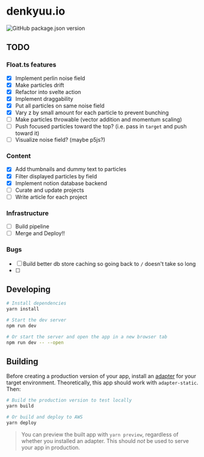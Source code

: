 # denkyuu.io

![GitHub package.json version](https://img.shields.io/github/package-json/v/iandoesallthethings/denkyuu.io)

## TODO

### Float.ts features
- [x] Implement perlin noise field
- [x] Make particles drift
- [x] Refactor into svelte action
- [x] Implement draggability
- [x] Put all particles on same noise field
- [x] Vary z by small amount for each particle to prevent bunching
- [ ] Make particles throwable (vector addition and momentum scaling)
- [ ] Push focused particles toward the top? (i.e. pass in `target` and push toward it)
- [ ] Visualize noise field? (maybe p5js?)

### Content
- [x] Add thumbnails and dummy text to particles
- [x] Filter displayed particles by field
- [x] Implement notion database backend
- [ ] Curate and update projects
- [ ] Write article for each project

### Infrastructure
- [ ] Build pipeline
- [ ] Merge and Deploy!!

### Bugs
- [ ] Build better db store caching so going back to `/` doesn't take so long
- [ ] 

## Developing

```bash
# Install dependencies
yarn install

# Start the dev server
npm run dev

# Or start the server and open the app in a new browser tab
npm run dev -- --open
```

## Building

Before creating a production version of your app, install an [adapter](https://kit.svelte.dev/docs#adapters) for your target environment. Theoretically, this app should work with `adapter-static`. Then:

```bash
# Build the production version to test locally
yarn build

# Or build and deploy to AWS
yarn deploy
```

> You can preview the built app with `yarn preview`, regardless of whether you installed an adapter. This should _not_ be used to serve your app in production.
